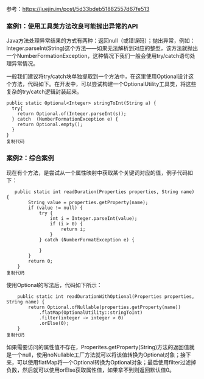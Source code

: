 参考：https://juejin.im/post/5d33bdeb51882557d67fe513

### 案例1：使用工具类方法改良可能抛出异常的API

Java方法处理异常结果的方式有两种：返回null（或错误码）；抛出异常，例如：Integer.parseInt(String)这个方法——如果无法解析到对应的整型，该方法就抛出一个NumberFormationException，这种情况下我们一般会使用try/catch语句处理异常情况。

一般我们建议将try/catch块单独提取到一个方法中，在这里使用Optional设计这个方法，代码如下。在开发中，可以尝试构建一个OptionalUtility工具类，将这些复杂的try/catch逻辑封装起来。

```
public static Optional<Integer> stringToInt(String a) {
  try{
    return Optional.of(Integer.parseInt(s));
  } catch  (NumberFormationException e) {
    return Optional.empty();
  }
}
复制代码
```

### 案例2：综合案例

现在有个方法，是尝试从一个属性映射中获取某个关键词对应的值，例子代码如下：

```
   public static int readDuration(Properties properties, String name) {
        String value = properties.getProperty(name);
        if (value != null) {
            try {
                int i = Integer.parseInt(value);
                if (i > 0) {
                    return i;
                }
            } catch (NumberFormatException e) {

            }
        }
        return 0;
    }
复制代码
```

使用Optional的写法后，代码如下所示：

```
    public static int readDurationWithOptional(Properties properties, String name) {
        return Optional.ofNullable(properties.getProperty(name))
            .flatMap(OptionalUtility::stringToInt)
            .filter(integer -> integer > 0)
            .orElse(0);
    }
复制代码
```

如果需要访问的属性值不存在，Properites.getProperty(String)方法的返回值就是一个null，使用noNullable工厂方法就可以将该值转换为Optional对象；接下来，可以使用flatMap将一个Optional转换为Optional对象；最后使用filter过滤掉负数，然后就可以使用orElse获取属性值，如果拿不到则返回默认值0。